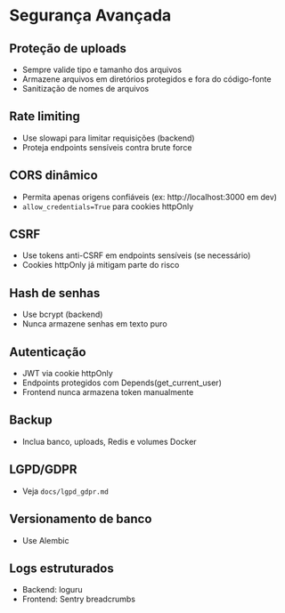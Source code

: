 # Segurança Avançada

## Proteção de uploads
- Sempre valide tipo e tamanho dos arquivos
- Armazene arquivos em diretórios protegidos e fora do código-fonte
- Sanitização de nomes de arquivos

## Rate limiting
- Use slowapi para limitar requisições (backend)
- Proteja endpoints sensíveis contra brute force

## CORS dinâmico
- Permita apenas origens confiáveis (ex: http://localhost:3000 em dev)
- `allow_credentials=True` para cookies httpOnly

## CSRF
- Use tokens anti-CSRF em endpoints sensíveis (se necessário)
- Cookies httpOnly já mitigam parte do risco

## Hash de senhas
- Use bcrypt (backend)
- Nunca armazene senhas em texto puro

## Autenticação
- JWT via cookie httpOnly
- Endpoints protegidos com Depends(get_current_user)
- Frontend nunca armazena token manualmente

## Backup
- Inclua banco, uploads, Redis e volumes Docker

## LGPD/GDPR
- Veja `docs/lgpd_gdpr.md`

## Versionamento de banco
- Use Alembic

## Logs estruturados
- Backend: loguru
- Frontend: Sentry breadcrumbs 